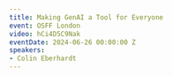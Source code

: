 ```yaml
---
title: Making GenAI a Tool for Everyone
event: OSFF London
video: hCi4D5C9Nak
eventDate: 2024-06-26 00:00:00 Z
speakers:
- Colin Eberhardt
---
```

